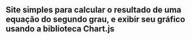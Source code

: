 ## Site simples para calcular o resultado de uma equação do segundo grau, e exibir seu gráfico usando a biblioteca Chart.js